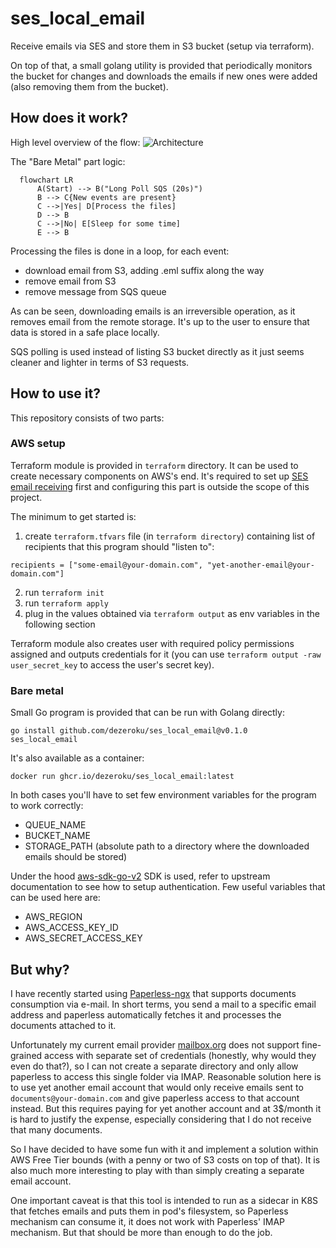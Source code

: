 # ses_local_email

Receive emails via SES and store them in S3 bucket (setup via terraform).

On top of that, a small golang utility is provided that periodically monitors the bucket for changes and downloads the emails if new ones were added (also removing them from the bucket).

## How does it work?

High level overview of the flow:
![Architecture](docs/diagrams/created/overview.png?raw=true "Overview")

The "Bare Metal" part logic:

```mermaid
  flowchart LR
      A(Start) --> B("Long Poll SQS (20s)")
      B --> C{New events are present}
      C -->|Yes| D[Process the files]
      D --> B
      C -->|No| E[Sleep for some time]
      E --> B
```

Processing the files is done in a loop, for each event:

- download email from S3, adding .eml suffix along the way
- remove email from S3
- remove message from SQS queue

As can be seen, downloading emails is an irreversible operation, as it removes email from the remote storage.
It's up to the user to ensure that data is stored in a safe place locally.

SQS polling is used instead of listing S3 bucket directly as it just seems cleaner and lighter in terms of S3 requests.

## How to use it?

This repository consists of two parts:

### AWS setup

Terraform module is provided in `terraform` directory.
It can be used to create necessary components on AWS's end.
It's required to set up [SES email receiving](https://docs.aws.amazon.com/ses/latest/dg/receiving-email-setting-up.html) first and
configuring this part is outside the scope of this project.

The minimum to get started is:

1. create `terraform.tfvars` file (in `terraform directory`) containing list of recipients that this program should "listen to":

```
recipients = ["some-email@your-domain.com", "yet-another-email@your-domain.com"]
```

2. run `terraform init`
3. run `terraform apply`
4. plug in the values obtained via `terraform output` as env variables in the following section

Terraform module also creates user with required policy permissions assigned and outputs credentials for it (you can use `terraform output -raw user_secret_key` to access the user's secret key).

### Bare metal

Small Go program is provided that can be run with Golang directly:

```
go install github.com/dezeroku/ses_local_email@v0.1.0
ses_local_email
```

It's also available as a container:

```
docker run ghcr.io/dezeroku/ses_local_email:latest
```

In both cases you'll have to set few environment variables for the program to work correctly:

- QUEUE_NAME
- BUCKET_NAME
- STORAGE_PATH (absolute path to a directory where the downloaded emails should be stored)

Under the hood [aws-sdk-go-v2](https://github.com/aws/aws-sdk-go-v2) SDK is used, refer to upstream documentation to see how to setup authentication.
Few useful variables that can be used here are:

- AWS_REGION
- AWS_ACCESS_KEY_ID
- AWS_SECRET_ACCESS_KEY

## But why?

I have recently started using [Paperless-ngx](https://docs.paperless-ngx.com/) that supports documents consumption via e-mail.
In short terms, you send a mail to a specific email address and paperless automatically fetches it and processes the documents attached to it.

Unfortunately my current email provider [mailbox.org](mailbox.org) does not support fine-grained access with separate set of credentials (honestly, why would they even do that?), so I can not create a separate directory and only allow paperless to access this single folder via IMAP.
Reasonable solution here is to use yet another email account that would only receive emails sent to `documents@your-domain.com` and give paperless access to that account instead.
But this requires paying for yet another account and at 3$/month it is hard to justify the expense, especially considering that I do not receive that many documents.

So I have decided to have some fun with it and implement a solution within AWS Free Tier bounds (with a penny or two of S3 costs on top of that).
It is also much more interesting to play with than simply creating a separate email account.

One important caveat is that this tool is intended to run as a sidecar in K8S that fetches emails and puts them in pod's filesystem, so Paperless mechanism can consume it, it does not work with Paperless' IMAP mechanism.
But that should be more than enough to do the job.
